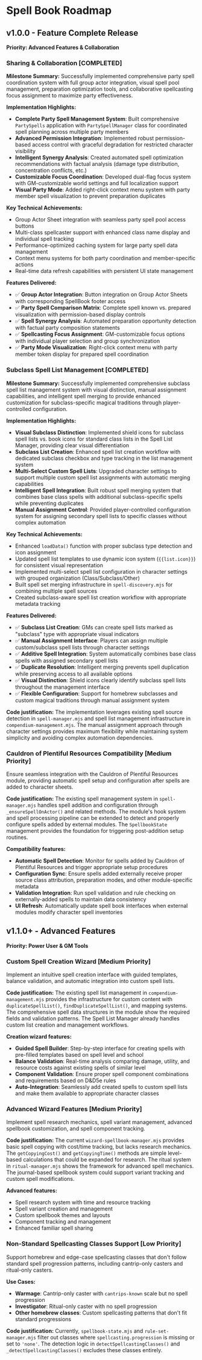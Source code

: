 # Spell Book Roadmap

## v1.0.0 - Feature Complete Release

**Priority: Advanced Features & Collaboration**

### **Sharing & Collaboration [COMPLETED]**

**Milestone Summary:** Successfully implemented comprehensive party spell coordination system with full group actor integration, visual spell pool management, preparation optimization tools, and collaborative spellcasting focus assignment to maximize party effectiveness.

**Implementation Highlights:**

- **Complete Party Spell Management System**: Built comprehensive `PartySpells` application with `PartySpellManager` class for coordinated spell planning across multiple party members
- **Advanced Permission Integration**: Implemented robust permission-based access control with graceful degradation for restricted character visibility
- **Intelligent Synergy Analysis**: Created automated spell optimization recommendations with factual analysis (damage type distribution, concentration conflicts, etc.)
- **Customizable Focus Coordination**: Developed dual-flag focus system with GM-customizable world settings and full localization support
- **Visual Party Mode**: Added right-click context menu system with party member spell visualization to prevent preparation duplicates

**Key Technical Achievements:**

- Group Actor Sheet integration with seamless party spell pool access buttons
- Multi-class spellcaster support with enhanced class name display and individual spell tracking
- Performance-optimized caching system for large party spell data management
- Context menu systems for both party coordination and member-specific actions
- Real-time data refresh capabilities with persistent UI state management

**Features Delivered:**

- ✅ **Group Actor Integration**: Button integration on Group Actor Sheets with corresponding SpellBook footer access
- ✅ **Party Spell Comparison Matrix**: Complete spell known vs. prepared visualization with permission-based display controls
- ✅ **Spell Synergy Analysis**: Automated preparation opportunity detection with factual party composition statements
- ✅ **Spellcasting Focus Assignment**: GM-customizable focus options with individual player selection and group synchronization
- ✅ **Party Mode Visualization**: Right-click context menu with party member token display for prepared spell coordination

### **Subclass Spell List Management [COMPLETED]**

**Milestone Summary:** Successfully implemented comprehensive subclass spell list management system with visual distinction, manual assignment capabilities, and intelligent spell merging to provide enhanced customization for subclass-specific magical traditions through player-controlled configuration.

**Implementation Highlights:**

- **Visual Subclass Distinction**: Implemented shield icons for subclass spell lists vs. book icons for standard class lists in the Spell List Manager, providing clear visual differentiation
- **Subclass List Creation**: Enhanced spell list creation workflow with dedicated subclass checkbox and type tracking in the list management system
- **Multi-Select Custom Spell Lists**: Upgraded character settings to support multiple custom spell list assignments with automatic merging capabilities
- **Intelligent Spell Integration**: Built robust spell merging system that combines base class spells with additional subclass-specific spells while preventing duplicates
- **Manual Assignment Control**: Provided player-controlled configuration system for assigning secondary spell lists to specific classes without complex automation

**Key Technical Achievements:**

- Enhanced `loadData()` function with proper subclass type detection and icon assignment
- Updated spell list templates to use dynamic icon system (`{{list.icon}}`) for consistent visual representation
- Implemented multi-select spell list configuration in character settings with grouped organization (Class/Subclass/Other)
- Built spell set merging infrastructure in `spell-discovery.mjs` for combining multiple spell sources
- Created subclass-aware spell list creation workflow with appropriate metadata tracking

**Features Delivered:**

- ✅ **Subclass List Creation**: GMs can create spell lists marked as "subclass" type with appropriate visual indicators
- ✅ **Manual Assignment Interface**: Players can assign multiple custom/subclass spell lists through character settings
- ✅ **Additive Spell Integration**: System automatically combines base class spells with assigned secondary spell lists
- ✅ **Duplicate Resolution**: Intelligent merging prevents spell duplication while preserving access to all available options
- ✅ **Visual Distinction**: Shield icons clearly identify subclass spell lists throughout the management interface
- ✅ **Flexible Configuration**: Support for homebrew subclasses and custom magical traditions through manual assignment system

**Code justification:** The implementation leverages existing spell source detection in `spell-manager.mjs` and spell list management infrastructure in `compendium-management.mjs`. The manual assignment approach through character settings provides maximum flexibility while maintaining system simplicity and avoiding complex automation dependencies.

### **Cauldron of Plentiful Resources Compatibility [Medium Priority]**

Ensure seamless integration with the Cauldron of Plentiful Resources module, providing automatic spell setup and configuration after spells are added to character sheets.

**Code justification:** The existing spell management system in `spell-manager.mjs` handles spell addition and configuration through `_ensureSpellOnActor()` and related methods. The module's hook system and spell processing pipeline can be extended to detect and properly configure spells added by external modules. The `SpellbookState` management provides the foundation for triggering post-addition setup routines.

**Compatibility features:**

- **Automatic Spell Detection**: Monitor for spells added by Cauldron of Plentiful Resources and trigger appropriate setup procedures
- **Configuration Sync**: Ensure spells added externally receive proper source class attribution, preparation modes, and other module-specific metadata
- **Validation Integration**: Run spell validation and rule checking on externally-added spells to maintain data consistency
- **UI Refresh**: Automatically update spell book interfaces when external modules modify character spell inventories

## v1.1.0+ - Advanced Features

**Priority: Power User & GM Tools**

### **Custom Spell Creation Wizard [Medium Priority]**

Implement an intuitive spell creation interface with guided templates, balance validation, and automatic integration into custom spell lists.

**Code justification:** The existing spell list management in `compendium-management.mjs` provides the infrastructure for custom content with `duplicateSpellList()`, `findDuplicateSpellList()`, and mapping systems. The comprehensive spell data structures in the module show the required fields and validation patterns. The Spell List Manager already handles custom list creation and management workflows.

**Creation wizard features:**

- **Guided Spell Builder**: Step-by-step interface for creating spells with pre-filled templates based on spell level and school
- **Balance Validation**: Real-time analysis comparing damage, utility, and resource costs against existing spells of similar level
- **Component Validation**: Ensure proper spell component combinations and requirements based on D&D5e rules
- **Auto-Integration**: Seamlessly add created spells to custom spell lists and make them available to appropriate character classes

### **Advanced Wizard Features [Medium Priority]**

Implement spell research mechanics, spell variant management, advanced spellbook customization, and spell component tracking.

**Code justification:** The current `wizard-spellbook-manager.mjs` provides basic spell copying with cost/time tracking, but lacks research mechanics. The `getCopyingCost()` and `getCopyingTime()` methods are simple level-based calculations that could be expanded for research. The ritual system in `ritual-manager.mjs` shows the framework for advanced spell mechanics. The journal-based spellbook system could support variant tracking and custom spell modifications.

**Advanced features:**

- Spell research system with time and resource tracking
- Spell variant creation and management
- Custom spellbook themes and layouts
- Component tracking and management
- Enhanced familiar spell sharing

### **Non-Standard Spellcasting Classes Support [Low Priority]**

Support homebrew and edge-case spellcasting classes that don't follow standard spell progression patterns, including cantrip-only casters and ritual-only casters.

**Use Cases:**

- **Warmage**: Cantrip-only caster with `cantrips-known` scale but no spell progression
- **Investigator**: Ritual-only caster with no spell progression
- **Other homebrew classes**: Custom spellcasting patterns that don't fit standard progressions

**Code justification:** Currently, `spellbook-state.mjs` and `rule-set-manager.mjs` filter out classes where `spellcasting.progression` is missing or set to `'none'`. The detection logic in `detectSpellcastingClasses()` and `_detectSpellcastingClasses()` excludes these classes entirely.
